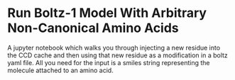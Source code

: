 # Run Boltz-1 Model With Arbitrary Non-Canonical Amino Acids

A jupyter notebook which walks you through injecting a new residue into the CCD cache and then using 
that new residue as a modification in a boltz yaml file. 
All you need for the input is a smiles string representing the molecule attached to an amino acid.
